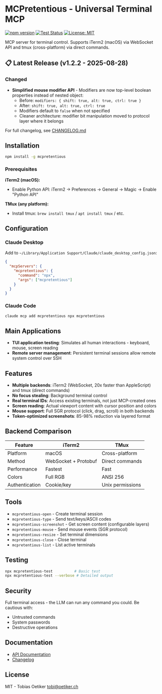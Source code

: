 # MCPretentious - Universal Terminal MCP

[![npm version](https://badge.fury.io/js/mcpretentious.svg)](https://www.npmjs.com/package/mcpretentious)
[![Test Status](https://github.com/oetiker/MCPretentious/workflows/Test/badge.svg)](https://github.com/oetiker/MCPretentious/actions/workflows/test.yml)
[![License: MIT](https://img.shields.io/badge/License-MIT-blue.svg)](https://opensource.org/licenses/MIT)

MCP server for terminal control. Supports iTerm2 (macOS) via WebSocket API and tmux (cross-platform) via direct commands.

<!-- LATEST-CHANGES-START -->
## 📋 Latest Release (v1.2.2 - 2025-08-28)

### Changed
- **Simplified mouse modifier API** - Modifiers are now top-level boolean properties instead of nested object:
  - Before: `modifiers: { shift: true, alt: true, ctrl: true }`
  - After: `shift: true, alt: true, ctrl: true`
  - Modifiers default to `false` when not specified
  - Cleaner architecture: modifier bit manipulation moved to protocol layer where it belongs

For full changelog, see [CHANGELOG.md](CHANGELOG.md)
<!-- LATEST-CHANGES-END -->

## Installation

```bash
npm install -g mcpretentious
```

### Prerequisites

**iTerm2 (macOS):**
- Enable Python API: iTerm2 → Preferences → General → Magic → Enable "Python API"

**TMux (any platform):**
- Install tmux: `brew install tmux` / `apt install tmux` / etc.

## Configuration

### Claude Desktop
Add to `~/Library/Application Support/Claude/claude_desktop_config.json`:
```json
{
  "mcpServers": {
    "mcpretentious": {
      "command": "npx",
      "args": ["mcpretentious"]
    }
  }
}
```

### Claude Code
```bash
claude mcp add mcpretentious npx mcpretentious
```

## Main Applications

- **TUI application testing**: Simulates all human interactions - keyboard, mouse, screen reading
- **Remote server management**: Persistent terminal sessions allow remote system control over SSH

## Features

- **Multiple backends**: iTerm2 (WebSocket, 20x faster than AppleScript) and tmux (direct commands)
- **No focus stealing**: Background terminal control
- **Real terminal IDs**: Access existing terminals, not just MCP-created ones
- **Screen reading**: Actual viewport content with cursor position and colors
- **Mouse support**: Full SGR protocol (click, drag, scroll) in both backends
- **Token-optimized screenshots**: 85-98% reduction via layered format

## Backend Comparison

| Feature | iTerm2 | TMux |
|---------|--------|------|
| Platform | macOS | Cross-platform |
| Method | WebSocket + Protobuf | Direct commands |
| Performance | Fastest | Fast |
| Colors | Full RGB | ANSI 256 |
| Authentication | Cookie/key | Unix permissions |

## Tools

- `mcpretentious-open` - Create terminal session
- `mcpretentious-type` - Send text/keys/ASCII codes
- `mcpretentious-screenshot` - Get screen content (configurable layers)
- `mcpretentious-mouse` - Send mouse events (SGR protocol)
- `mcpretentious-resize` - Set terminal dimensions
- `mcpretentious-close` - Close terminal
- `mcpretentious-list` - List active terminals

## Testing

```bash
npx mcpretentious-test          # Basic test
npx mcpretentious-test --verbose # Detailed output
```

## Security

Full terminal access - the LLM can run any command you could. Be cautious with:
- Untrusted commands
- System passwords
- Destructive operations

## Documentation

- [API Documentation](API.md)
- [Changelog](CHANGELOG.md)

## License

MIT - Tobias Oetiker <tobi@oetiker.ch>